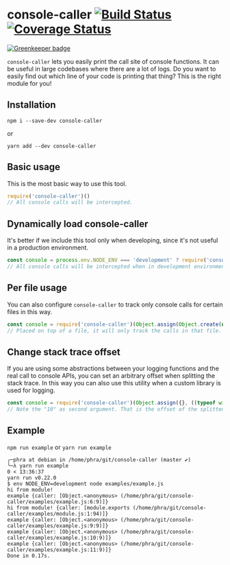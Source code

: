 # console-caller [![Build Status](https://travis-ci.org/phra/console-caller.svg?branch=master)](https://travis-ci.org/phra/console-caller) [![Coverage Status](https://coveralls.io/repos/github/phra/console-caller/badge.svg?branch=master)](https://coveralls.io/github/phra/console-caller?branch=master)

[![Greenkeeper badge](https://badges.greenkeeper.io/phra/console-caller.svg)](https://greenkeeper.io/)

`console-caller` lets you easily print the call site of console functions. It can be useful in large codebases where there are a lot of logs. Do you want to easily find out which line of your code is printing that thing? This is the right module for you!

## Installation

```
npm i --save-dev console-caller
```
or
```
yarn add --dev console-caller
```

## Basic usage
This is the most basic way to use this tool.

```javascript
require('console-caller')()
// All console calls will be intercepted.
```

## Dynamically load console-caller
It's better if we include this tool only when developing, since it's not useful in a production environment.

```javascript
const console = process.env.NODE_ENV === 'development' ? require('console-caller')() : ((typeof window !== 'undefined' && window.console) || (typeof global !== 'undefined' && global.console))
// All console calls will be intercepted when in development environment.
```

## Per file usage
You can also configure `console-caller` to track only console calls for certain files in this way.

```javascript
const console = require('console-caller')(Object.assign(Object.create(null), global.console))
// Placed on top of a file, it will only track the calls in that file.
```

## Change stack trace offset
If you are using some abstractions between your logging functions and the real call to console APIs, you can set an arbitrary offset when splitting the stack trace. In this way you can also use this utility when a custom library is used for logging.

```javascript
const console = require('console-caller')(Object.assign({}, ((typeof window !== 'undefined' && window.console) || (typeof global !== 'undefined' && global.console))), 10)
// Note the "10" as second argument. That is the offset of the splitted stack trace
```

## Example

`npm run example` or `yarn run example`

```
╭─phra at debian in /home/phra/git/console-caller (master ✔)
╰─λ yarn run example                                                                                                                                             0 < 13:36:37
yarn run v0.22.0
$ env NODE_ENV=development node examples/example.js 
hi from module!
example {caller: [Object.<anonymous> (/home/phra/git/console-caller/examples/example.js:6:9)]}
hi from module! {caller: [module.exports (/home/phra/git/console-caller/examples/module.js:1:94)]}
example {caller: [Object.<anonymous> (/home/phra/git/console-caller/examples/example.js:9:9)]}
example {caller: [Object.<anonymous> (/home/phra/git/console-caller/examples/example.js:10:9)]}
example {caller: [Object.<anonymous> (/home/phra/git/console-caller/examples/example.js:11:9)]}
Done in 0.17s.

```
